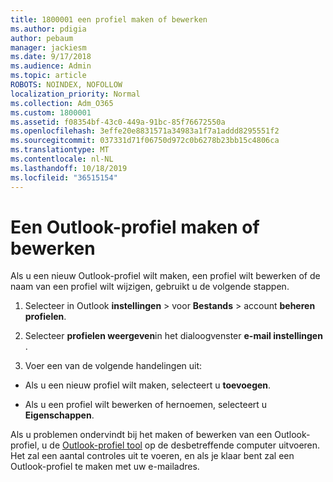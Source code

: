 ```yaml
---
title: 1800001 een profiel maken of bewerken
ms.author: pdigia
author: pebaum
manager: jackiesm
ms.date: 9/17/2018
ms.audience: Admin
ms.topic: article
ROBOTS: NOINDEX, NOFOLLOW
localization_priority: Normal
ms.collection: Adm_O365
ms.custom: 1800001
ms.assetid: f08354bf-43c0-449a-91bc-85f76672550a
ms.openlocfilehash: 3effe20e8831571a34983a1f7a1addd8295551f2
ms.sourcegitcommit: 037331d71f06750d972c0b6278b23bb15c4806ca
ms.translationtype: MT
ms.contentlocale: nl-NL
ms.lasthandoff: 10/18/2019
ms.locfileid: "36515154"
---
```

# <a name="create-or-edit-an-outlook-profile"></a>Een Outlook-profiel maken of bewerken

Als u een nieuw Outlook-profiel wilt maken, een profiel wilt bewerken of de naam van een profiel wilt wijzigen, gebruikt u de volgende stappen.
  
1. Selecteer in Outlook **instellingen** \> voor **Bestands** \> account **beheren profielen**.
    
2. Selecteer **profielen weergeven**in het dialoogvenster **e-mail instellingen** .
    
3. Voer een van de volgende handelingen uit:
    
  - Als u een nieuw profiel wilt maken, selecteert u **toevoegen**.
    
  - Als u een profiel wilt bewerken of hernoemen, selecteert u **Eigenschappen**.
    
Als u problemen ondervindt bij het maken of bewerken van een Outlook-profiel, u de [Outlook-profiel tool](https://aka.ms/SaRA-OutlookSetupProfile) op de desbetreffende computer uitvoeren. Het zal een aantal controles uit te voeren, en als je klaar bent zal een Outlook-profiel te maken met uw e-mailadres. 
  

